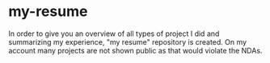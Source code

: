 # my-resume
In order to give you an overview of all types of project I did and summarizing my experience, "my resume" repository is created. On my account many projects are not shown public as that would violate the NDAs. 

